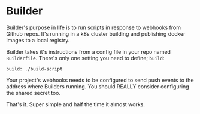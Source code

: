 # Builder

Builder's purpose in life is to run scripts in response to webhooks from Github repos.  It's running in a k8s cluster building and publishing docker images to a local registry.

Builder takes it's instructions from a config file in your repo named `Builderfile`.  There's only one setting you need to define; `build`:

```
build: ./build-script
```

Your project's webhooks needs to be configured to send push events to the address where Builders running.  You should REALLY consider configuring the shared secret too.

That's it.  Super simple and half the time it almost works.
